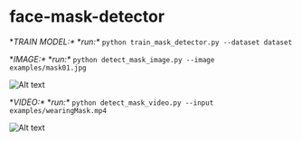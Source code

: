 # face-mask-detector

**TRAIN MODEL:\**
**run:\**
```python train_mask_detector.py --dataset dataset```

**IMAGE:\**
**run:\**
```python detect_mask_image.py --image examples/mask01.jpg```

![Alt text](readme/mask02.png?raw=true "Title")

**VIDEO:\**
**run:\**
```python detect_mask_video.py --input examples/wearingMask.mp4```

![Alt text](readme/mask01.png?raw=true "Title")
